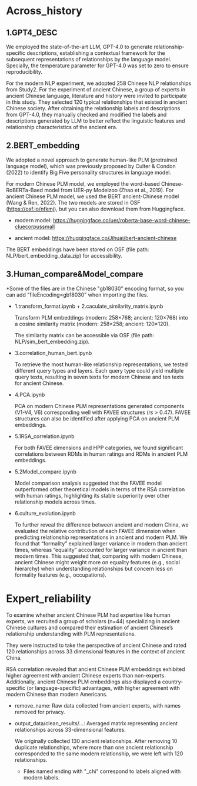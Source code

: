 # Across_history

## 1.GPT4_DESC

We employed the state-of-the-art LLM, GPT-4.0 to generate relationship-specific descriptions, establishing a contextual framework for the subsequent representations of relationships by the language model. Specially, the temperature parameter for GPT-4.0 was set to  zero to ensure reproducibility.

For the modern NLP experiment, we adopted 258 Chinese NLP relationships from Study2. For the experiment of ancient Chinese, a group of experts in ancient Chinese language, literature and history were invited to participate in this study. They selected 120 typical relationships that existed in ancient Chinese society. After obtaining the relationship labels and descriptions from GPT-4.0, they manually checked and modified the labels and descriptions generated by LLM to better reflect the linguistic features and relationship characteristics of the ancient era.

## 2.BERT_embedding

We adopted a novel approach to generate human-like PLM (pretrained language model), which was previously proposed by Culter & Condon (2022) to identify Big Five personality structures in language model.

For modern Chinese PLM model, we employed the word-based Chinese-RoBERTa-Baed model from UER-py Modelzoo (Zhao et al., 2019). For ancient Chinese PLM model, we used the BERT ancient-Chinese model (Wang & Ren, 2022). The two models are stored in OSF (https://osf.io/nfkmj), but you can also download them from Huggingface.

- modern model: https://huggingface.co/uer/roberta-base-word-chinese-cluecorpussmall

- ancient model: https://huggingface.co/Jihuai/bert-ancient-chinese

The BERT embeddings have been stored on OSF (file path: NLP/bert_embedding_data.zip) for accessibility. 

## 3.Human_compare&Model_compare
*Some of the files are in the Chinese "gb18030" encoding format, so you can add "fileEncoding=gb18030" when importing the files.

- 1.transform_format.ipynb + 2.caculate_similarity_matrix.ipynb

  Transform PLM embeddings (modern: 258×768; ancient: 120×768) into a cosine similarity matrix (modern: 258×258; ancient: 120×120).

  The similarity matrix can be accessible via OSF (file path: NLP/sim_bert_embedding.zip).

- 3.correlation_human_bert.ipynb

  To retrieve the most human-like relationship representations, we tested different query types and layers. Each query type could yield multiple query texts, resulting in seven texts for modern Chinese and ten texts for ancient Chinese.

- 4.PCA.ipynb

  PCA on modern Chinese PLM representations generated components (V1-V4, V6) corresponding well with FAVEE structures (*rs* > 0.47). FAVEE structures can also be identified after applying PCA on ancient PLM embeddings.

- 5.1RSA_correlation.ipynb

  For both FAVEE dimensions and HPP categories, we found significant correlations between RDMs in human ratings and RDMs in ancient PLM embeddings.

- 5.2Model_compare.ipynb

  Model comparison analysis suggested that the FAVEE model outperformed other theoretical models in terms of the RSA correlation with human ratings, highlighting its stable superiority over other relationship models across times.

- 6.culture_evolution.ipynb

  To further reveal the difference between ancient and modern China, we evaluated the relative contribution of each FAVEE dimension when predicting relationship representations in ancient and modern PLM. We found that “formality” explained larger variance in modern than ancient times, whereas “equality” accounted for larger variance in ancient than modern times. This suggested that, comparing with modern Chinese, ancient Chinese might weight more on equality features (e.g., social hierarchy) when understanding relationships but concern less on formality features (e.g., occupations).

# Expert_reliability

To examine whether ancient Chinese PLM had expertise like human experts, we recruited a group of scholars (n=44) specializing in ancient Chinese cultures and compared their estimation of ancient Chinese’s relationship understanding with PLM representations.

They were instructed to take the perspective of ancient Chinese and rated 120 relationships across 33 dimensional features in the context of ancient China.

RSA correlation revealed that ancient Chinese PLM embeddings exhibited higher agreement with ancient Chinese experts than non-experts. Additionally, ancient Chinese PLM embeddings also displayed a country-specific (or language-specific) advantages, with higher agreement with modern Chinese than modern Americans.

- remove_name: Raw data collected from ancient experts, with names removed for privacy.

- output_data/clean_results/...: Averaged matrix representing ancient relationships across 33-dimensional features.

  We originally collected 130 ancient relationships. After removing 10 duplicate relationships, where more than one ancient relationship corresponded to the same modern relationship, we were left with 120 relationships.  

  - Files named ending with "_chi" correspond to labels aligned with modern labels.

